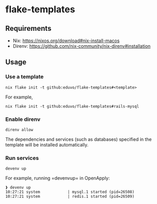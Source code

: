 # flake-templates

## Requirements
- Nix: https://nixos.org/download#nix-install-macos
- Direnv: https://github.com/nix-community/nix-direnv#installation

## Usage

### Use a template

```shell
nix flake init -t github:eduvo/flake-templates#<template>
```

For example,

```shell
nix flake init -t github:eduvo/flake-templates#rails-mysql
```

### Enable direnv

``` shell
direnv allow
```

The dependencies and services (such as databases) specified in the template will be installed automatically.

### Run services

``` shell
devenv up
```

For example, running =devenvup= in OpenApply:

``` shell
❱ devenv up
10:27:21 system            | mysql.1 started (pid=26508)
10:27:21 system            | redis.1 started (pid=26509)
```
